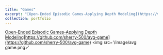 ```yaml
---
title: "Games"
excerpt: "[Open-Ended Episodic Games-Applying Depth Modeling](https://vimeo.com/884156000)[https://github.com/sherry-500/avg-game](https://github.com/sherry-500/avg-game)<img src='/image/avg game.png>'"
collection: portfolio
---
```

[Open-Ended Episodic Games-Applying Depth Modeling](https://vimeo.com/884156000)[https://github.com/sherry-500/avg-game](https://github.com/sherry-500/avg-game)
<img src='/image/avg game.png>'
